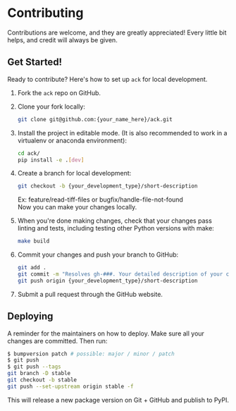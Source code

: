 # Contributing

Contributions are welcome, and they are greatly appreciated! Every little bit
helps, and credit will always be given.

## Get Started!
Ready to contribute? Here's how to set up `ack` for local development.

1. Fork the `ack` repo on GitHub.

2. Clone your fork locally:

    ```bash
    git clone git@github.com:{your_name_here}/ack.git
    ```

3. Install the project in editable mode. (It is also recommended to work in a virtualenv or anaconda environment):

    ```bash
    cd ack/
    pip install -e .[dev]
    ```

4. Create a branch for local development:

    ```bash
    git checkout -b {your_development_type}/short-description
    ```

    Ex: feature/read-tiff-files or bugfix/handle-file-not-found<br>
    Now you can make your changes locally.

5. When you're done making changes, check that your changes pass linting and
   tests, including testing other Python versions with make:

    ```bash
    make build
    ```

6. Commit your changes and push your branch to GitHub:

    ```bash
    git add .
    git commit -m "Resolves gh-###. Your detailed description of your changes."
    git push origin {your_development_type}/short-description
    ```

7. Submit a pull request through the GitHub website.

## Deploying

A reminder for the maintainers on how to deploy.
Make sure all your changes are committed.
Then run:

```bash
$ bumpversion patch # possible: major / minor / patch
$ git push
$ git push --tags
git branch -D stable
git checkout -b stable
git push --set-upstream origin stable -f
```

This will release a new package version on Git + GitHub and publish to PyPI.
